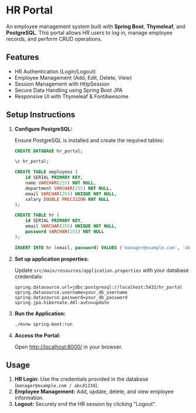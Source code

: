 # HR Portal

An employee management system built with **Spring Boot**, **Thymeleaf**, and **PostgreSQL**. This portal allows HR users to log in, manage employee records, and perform CRUD operations.

## Features

- HR Authentication (Login/Logout)  
- Employee Management (Add, Edit, Delete, View)  
- Session Management with HttpSession  
- Secure Data Handling using Spring Boot JPA  
- Responsive UI with Thymeleaf & FontAwesome

## Setup Instructions

1. **Configure PostgreSQL:**

   Ensure PostgreSQL is installed and create the required tables:

   ```sql
   CREATE DATABASE hr_portal;

   \c hr_portal;

   CREATE TABLE employees (
       id SERIAL PRIMARY KEY,
       name VARCHAR(255) NOT NULL,
       department VARCHAR(255) NOT NULL,
       email VARCHAR(255) UNIQUE NOT NULL,
       salary DOUBLE PRECISION NOT NULL
   );

   CREATE TABLE hr (
       id SERIAL PRIMARY KEY,
       email VARCHAR(255) UNIQUE NOT NULL,
       password VARCHAR(255) NOT NULL
   );

   INSERT INTO hr (email, password) VALUES ('manager@example.com', 'abcd1234');
   ```

3. **Set up application properties:**

   Update `src/main/resources/application.properties` with your database credentials:

   ```properties
   spring.datasource.url=jdbc:postgresql://localhost:5432/hr_portal
   spring.datasource.username=your_db_username
   spring.datasource.password=your_db_password
   spring.jpa.hibernate.ddl-auto=update
   ```

4. **Run the Application:**

    ```bash
    ./mvnw spring-boot:run
    ```

5. **Access the Portal:**

    Open [http://localhost:8000/](http://localhost:8000/) in your browser.

## Usage

1. **HR Login:** Use the credentials provided in the database (`manager@example.com / abcd1234`).
2. **Employee Management:** Add, update, delete, and view employee information.
3. **Logout:** Securely end the HR session by clicking "Logout".

